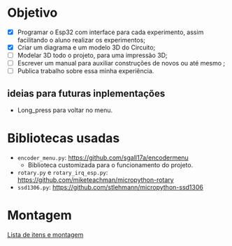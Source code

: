 # Objetivo

- [x] Programar o Esp32 com interface para cada experimento, assim facilitando o aluno realizar os experimentos;
- [x] Criar um diagrama e um modelo 3D do Circuito; 
- [ ] Modelar 3D todo o projeto, para uma impressão 3D;
- [ ] Escrever um manual para auxiliar construções de novos ou até mesmo ;
- [ ] Publica trabalho sobre essa minha experiência.

## ideias para futuras inplementações
- Long_press para voltar no menu.

# Bibliotecas usadas
- `encoder_menu.py`: https://github.com/sgall17a/encodermenu
	- Biblioteca customizada para o funcionamento do projeto.
- `rotary.py` e `rotary_irq_esp.py`: https://github.com/miketeachman/micropython-rotary
- `ssd1306.py`: https://github.com/stlehmann/micropython-ssd1306

# Montagem
[Lista de itens e montagem](http://htmlpreview.github.io/?https://github.com/MarcioBulla/Cronometro-Optico/blob/main/photogate/Item_List.html)

